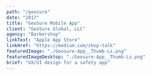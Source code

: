 ```yaml
---
path: "/geosure"
date: "2017"
title: "GeoSure Mobile App"
client: "GeoSure Global, LLC"
agency: "Barbershop"
linkText: "Apple App Store"
linkHref: "https://medium.com/shop-talk"
featuredImage: "./Geosure-App__Thumb-Ls.png"
featuredImageDesktop: "./Geosure-App__Thumb-Ls.png"
brief: "UX/UI design for a safety app"
---
```


